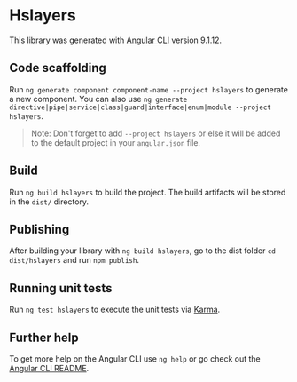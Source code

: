 # Hslayers

This library was generated with [Angular CLI](https://github.com/angular/angular-cli) version 9.1.12.

## Code scaffolding

Run `ng generate component component-name --project hslayers` to generate a new component. You can also use `ng generate directive|pipe|service|class|guard|interface|enum|module --project hslayers`.
> Note: Don't forget to add `--project hslayers` or else it will be added to the default project in your `angular.json` file. 

## Build

Run `ng build hslayers` to build the project. The build artifacts will be stored in the `dist/` directory.

## Publishing

After building your library with `ng build hslayers`, go to the dist folder `cd dist/hslayers` and run `npm publish`.

## Running unit tests

Run `ng test hslayers` to execute the unit tests via [Karma](https://karma-runner.github.io).

## Further help

To get more help on the Angular CLI use `ng help` or go check out the [Angular CLI README](https://github.com/angular/angular-cli/blob/master/README.md).
